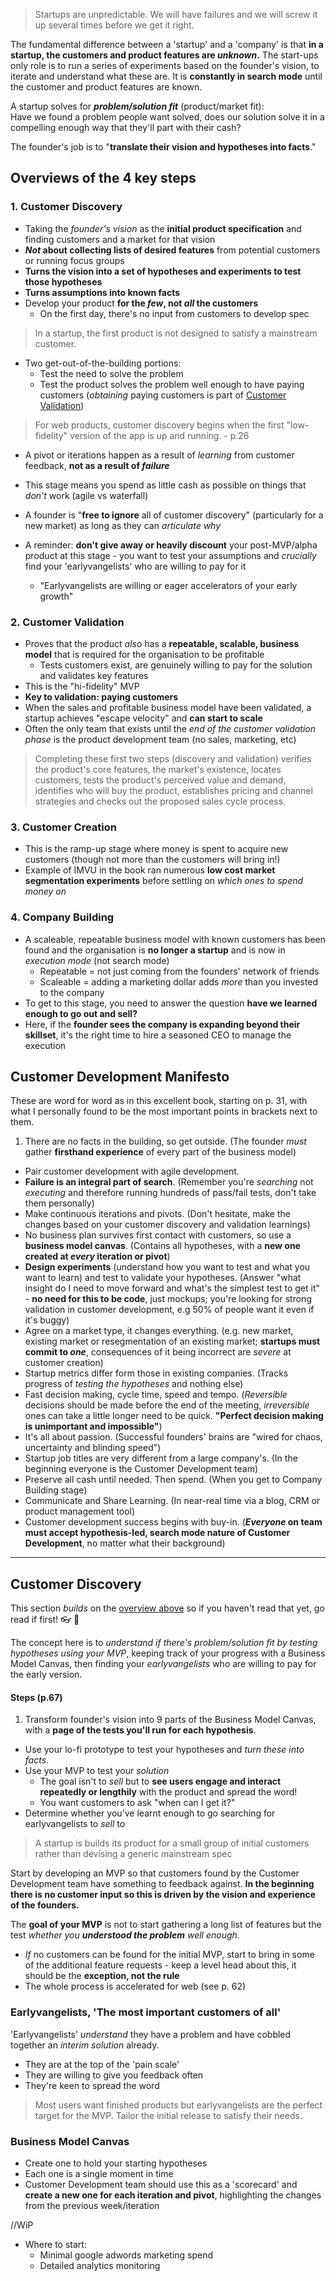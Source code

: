 > Startups are unpredictable. We will have failures and we will screw it up several times before we get it right.

The fundamental difference between a 'startup' and a 'company' is that **in a startup, the customers and product features are _unknown_.**
The start-ups only role is to run a series of experiments
based on the founder's vision, to iterate and understand what these are.
It is **constantly in search mode** until the customer and product features are known.

A startup solves for ***problem/solution fit*** (product/market fit):  
Have we found a problem people want solved, does our solution solve it in a compelling enough way that they'll part with their cash?

The founder's job is to "**translate their vision and hypotheses into facts**."

## Overviews of the 4 key steps

### 1. Customer Discovery
+ Taking the _founder's vision_ as the **initial product specification** and finding customers and a market for that vision
+ **_Not_ about collecting lists of desired features** from potential customers or running focus groups
+ **Turns the vision into a set of hypotheses and experiments to test those hypotheses**
+ **Turns assumptions into known facts**
+ Develop your product **for the _few_, not _all_ the customers**
  + On the first day, there's no input from customers to develop spec

> In a startup, the first product is not designed to satisfy a mainstream customer.

+ Two get-out-of-the-building portions:
  + Test the need to solve the problem
  + Test the product solves the problem well enough to have paying customers (_obtaining_ paying customers is part of [Customer Validation](#2.-customer-validation))

> For web products, customer discovery begins when the first "low-fidelity" version of the app is up and running. - p.26

+ A pivot or iterations happen as a result of _learning_ from customer feedback, **not as a result of _failure_**
+ This stage means you spend as little cash as possible on things that _don't_ work (agile vs waterfall)
+ A founder is "**free to ignore** all of customer discovery" (particularly for a new market) as long as they can _articulate why_

+ A reminder: **don't give away or heavily discount** your post-MVP/alpha product at this stage - you want to test your assumptions and _crucially_ find your 'earlyvangelists' who are willing to pay for it
  + "Earlyvangelists are willing or eager accelerators of your early growth"


### 2. Customer Validation
+ Proves that the product _also_ has a **repeatable, scalable, business model** that is required for the organisation to be profitable
  + Tests customers exist, are genuinely willing to pay for the solution and validates key features
+ This is the "hi-fidelity" MVP
+ **Key to validation: paying customers**
+ When the sales and profitable business model have been validated, a startup achieves "escape velocity" and **can start to scale**
+ Often the only team that exists until the _end of the customer validation phase_ is the product development team (no sales, marketing, etc)

> Completing these first two steps (discovery and validation) verifies the product's core features, the market's existence, locates customers, tests the product's perceived value and demand, identifies who will buy the product, establishes pricing and channel strategies and checks out the proposed sales cycle process.


### 3. Customer Creation
+ This is the ramp-up stage where money is spent to acquire new customers (though not more than the customers will bring in!)
+ Example of IMVU in the book ran numerous **low cost market segmentation experiments** before settling on _which ones to spend money on_


### 4. Company Building
+ A scaleable, repeatable business model with known customers has been found and the organisation is **no longer a startup** and is now in _execution mode_ (not search mode)
  + Repeatable = not just coming from the founders' network of friends
  + Scaleable = adding a marketing dollar adds _more_ than you invested to the company
+ To get to this stage, you need to answer the question **have we learned enough to go out and sell?**
+ Here, if the **founder sees the company is expanding beyond their skillset**, it's the right time to hire a seasoned CEO to manage the execution

## Customer Development Manifesto
These are word for word as in this excellent book, starting on p. 31, with what I personally found to be the most important points in brackets next to them.

1. There are no facts in the building, so get outside.
(The founder _must_ gather **firsthand experience** of every part of the business model)
+ Pair customer development with agile development.
+ **Failure is an integral part of search**.
(Remember you're _searching_ not _executing_ and therefore running hundreds of pass/fail tests, don't take them personally)
+ Make continuous iterations and pivots.
(Don't hesitate, make the changes based on your customer discovery and validation learnings)
+ No business plan survives first contact with customers, so use a **business model canvas**.
(Contains all hypotheses, with a **new one created at _every_ iteration or pivot**)
+ **Design experiments** (understand how you want to test and what you want to learn) and test to validate your hypotheses.
(Answer "what insight do I need to move forward and what's the simplest test to get it" - **no need for this to be code**, just mockups; you're looking for strong validation in customer development, e.g 50% of people want it even if it's buggy)
+ Agree on a market type, it changes everything.
(e.g. new market, existing market or resegmentation of an existing market; **startups must commit to _one_**, consequences of it being incorrect are _severe_ at customer creation)
+ Startup metrics differ form those in existing companies.
(Tracks progress of _testing the hypotheses_ and nothing else)
+ Fast decision making, cycle time, speed and tempo.
(_Reversible_ decisions should be made before the end of the meeting, _irreversible_ ones can take a little longer need to be quick. **"Perfect decision making is unimportant and impossible"**)
+ It's all about passion.
(Successful founders' brains are "wired for chaos, uncertainty and blinding speed")
+ Startup job titles are very different from a large company's.
(In the beginning everyone is the Customer Development team)
+ Preserve all cash until needed. Then spend.
(When you get to Company Building stage)
+ Communicate and Share Learning.
(In near-real time via a blog, CRM or product management tool)
+ Customer development success begins with buy-in.
(**_Everyone_ on team must accept hypothesis-led, search mode nature of Customer Development**, no matter what their background)

<hr/>

## Customer Discovery
This section _builds_ on the [overview above](#overviews) so if you haven't read that yet, go read if first! :eyeglasses: :book:

The concept here is to _understand if there's problem/solution fit by testing hypotheses using your MVP_, keeping track of your progress with a Business Model Canvas, then finding your _earlyvangelists_ who are willing to pay for the early version.

#### Steps (p.67)
1. Transform founder's vision into 9 parts of the Business Model Canvas, with a **page of the tests you'll run for each hypothesis**.
+ Use your lo-fi prototype to test your hypotheses and _turn these into facts_.
+ Use your MVP to test your _solution_
  + The goal isn't to _sell_ but to **see users engage and interact repeatedly or lengthily** with the product and spread the word!
  + You want customers to ask "when can I get it?"
+ Determine whether you've learnt enough to go searching for earlyvangelists to _sell_ to

> A startup is builds its product for a small group of initial customers rather than devising a generic mainstream spec

Start by developing an MVP so that customers found by the Customer Development team have something to feedback against.
**In the beginning there is no customer input so this is driven by the vision and experience of the founders.**

The **goal of your MVP** is not to start gathering a long list of features but the test _whether you **understood the problem** well enough_.
  + _If_ no customers can be found for the initial MVP, start to bring in some of the additional feature requests - keep a level head about this, it should be the **exception, not the rule**
  + The whole process is accelerated for web (see p. 62)

### Earlyvangelists, 'The most important customers of all'
'Earlyvangelists' _understand_ they have a problem and have cobbled together an _interim solution_ already.
+ They are at the top of the 'pain scale'
+ They are willing to give you feedback often
+ They're keen to spread the word

> Most users want finished products but earlyvangelists are the perfect target for the MVP. Tailor the initial release to satisfy their needs.

### Business Model Canvas
+ Create one to hold your starting hypotheses
+ Each one is a single moment in time
+ Customer Development team should use this as a 'scorecard' and **create a new one for each iteration and pivot**, highlighting the changes from the previous week/iteration


//WiP
+ Where to start:
  + Minimal google adwords marketing spend
  + Detailed analytics monitoring
